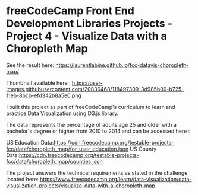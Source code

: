 # freeCodeCamp Front End Development Libraries Projects - Project 4 - Visualize Data with a Choropleth Map

See the result here: https://laurentlabine.github.io/fcc-datavis-choropleth-map/

Thumbnail available here : https://user-images.githubusercontent.com/20836468/118497309-3d985b00-b725-11eb-8bcb-efd342b8a5e0.png

I built this project as part of freeCodeCamp's curriculum to learn and practice Data Visualization using D3.js library.

The data represents the percentage of adults age 25 and older with a bachelor's degree or higher from 2010 to 2014 and can be accessed here :

US Education Data:https://cdn.freecodecamp.org/testable-projects-fcc/data/choropleth_map/for_user_education.json
US County Data:https://cdn.freecodecamp.org/testable-projects-fcc/data/choropleth_map/counties.json

The project answers the technical requirements as stated in the challenge located here: https://www.freecodecamp.org/learn/data-visualization/data-visualization-projects/visualize-data-with-a-choropleth-map
